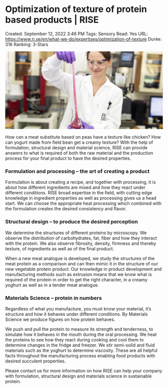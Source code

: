 # Optimization of texture of protein based products | RISE

Created: September 12, 2022 3:46 PM
Tags: Sensory
Read: Yes
URL: https://www.ri.se/en/what-we-do/expertises/optimization-of-texture
Durée: 316
Ranking: 3-Stars

![Optimization%20of%20texture%20of%20protein%20based%20products%20%20de814e91b1534a85a7643441e374663a/optimering20struktur_0.jpg](Optimization%20of%20texture%20of%20protein%20based%20products%20%20de814e91b1534a85a7643441e374663a/optimering20struktur_0.jpg)

How can a meat substitute based on peas have a texture like chicken? How can yogurt made from field bean get a creamy texture? With the help of formulation, structural design and material science, RISE can provide answers to what is required of both the raw material and the production process for your final product to have the desired properties.

### **Formulation and processing** – the art of creating a product

Formulation is about creating a recipe, and together with processing, it is about how different ingredients are mixed and how they react under different conditions. RISE broad expertise in the field, with cutting edge knowledge in ingredient properties as well as processing gives us a head start. We can choose the appropriate heat processing which combined with the formulation creates the desired consistency and flavor.

### Structural design – to produce the desired perception

We determine the structures of different proteins by microscopy. We observe the distribution of carbohydrates, fat, fiber and how they interact with the protein. We also observe fibrosity, density, firmness and thereby texture, of ingredients as well as of the final product.

When a new meat analogue is developed, we study the structures of the meat protein as a comparison and can then mimic it in the structure of our new vegetable protein product. Our knowledge in product development and manufacturing methods such as extrusion means that we know what is required of the protein in order to get the right character, in a creamy yoghurt as well as in a tender meat analogue.

### Materials Science – protein in numbers

Regardless of what you manufacture, you must know your material, it’s structure and how it behaves under different conditions. By Materials Science we produce figures on how protein behaves.

We push and pull the protein to measure its strength and tenderness, to simulate how it behaves in the mouth during the oral processing. We heat the proteins to see how they react during cooking and cool them to determine changes in the fridge and freezer. We stir semi-solid and fluid materials such as the yoghurt to determine viscosity. These are all helpful facts throughout the manufacturing process enabling food products with desired succulent properties.

Please contact us for more information on how RISE can help your company with formulation, structural design and materials science in sustainable protein.